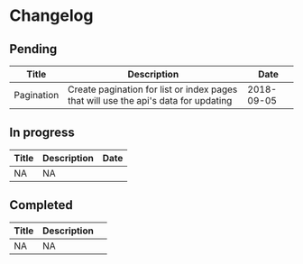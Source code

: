 # Changelog

## Pending
| Title                     | Description                                                                                                                       | Date                  |
|---------------------------|-----------------------------------------------------------------------------------------------------------------------------------|-----------------------|
| Pagination                | Create pagination for list or index pages that will use the api's data for updating                                               | 2018-09-05            |

## In progress
| Title                     | Description                                                                                                                       | Date                  |
|---------------------------|-----------------------------------------------------------------------------------------------------------------------------------|-----------------------|
| NA                | NA                                               | |

## Completed
| Title                     | Description                                                                                                                       |                       |
|---------------------------|-----------------------------------------------------------------------------------------------------------------------------------|-----------------------|
| NA                | NA                                               | |